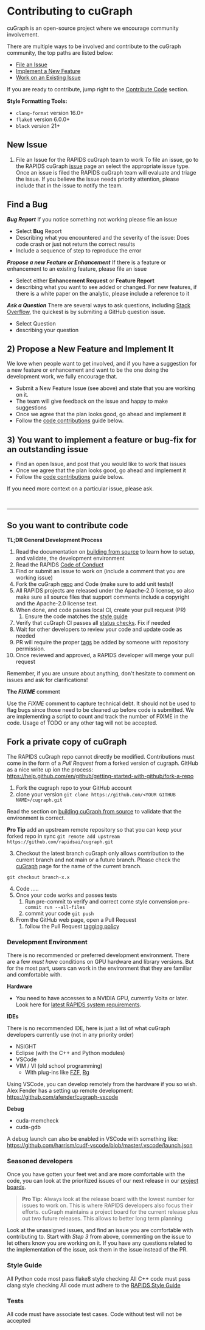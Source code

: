# Contributing to cuGraph
cuGraph is an open-source project where we encourage community involvement.

There are multiple ways to be involved and contribute to the cuGraph community, the top paths are listed below:

* [File an Issue](https://github.com/rapidsai/docs/issues/new)
* [Implement a New Feature](https://docs.rapids.ai/contributing/code/#your-first-issue)
* [Work on an Existing Issue](#F)

If you are ready to contribute, jump right to the [Contribute Code](https://docs.rapids.ai/contributing/issues/) section.


__Style Formatting Tools:__
* `clang-format`  version 16.0+
* `flake8`        version 6.0.0+
* `black`         version 21+




## New Issue
1) File an Issue for the RAPIDS cuGraph team to work  <a name="issue"></a>
To file an issue, go to the RAPIDS cuGraph [issue](https://github.com/rapidsai/cugraph/issues/new/choose) page an select the appropriate issue type.  Once an issue is filed the RAPIDS cuGraph team will evaluate and triage the issue.  If you believe the issue needs priority attention, please include that in the issue to notify the team.


## Find a Bug
***Bug Report***</pr>
If you notice something not working please file an issue
-	Select **Bug** Report
-	Describing what you encountered and the severity of the issue:  Does code crash or just not return the correct results
-	Include a sequence of step to reproduce the error

***Propose a new Feature or Enhancement***
If there is a feature or enhancement to an existing feature, please file an issue

-	Select either **Enhancement Request** or **Feature Report**
-	describing what you want to see added or changed.  For new features, if there is a white paper on the analytic, please include a reference to it

***Ask a Question***
There are several ways to ask questions, including [Stack Overflow]( https://stackoverflow.com/), the quickest is by submiting a GitHub question issue.

-	Select Question
-	describing your question



## 2) Propose a New Feature and Implement It <a name="implement"></a>

We love when people want to get involved, and if you have a suggestion for a new feature or enhancement and want to be the one doing the development work, we fully encourage that.

- Submit a New Feature Issue (see above) and state that you are working on it.
- The team will give feedback on the issue and happy to make suggestions
- Once we agree that the plan looks good, go ahead and implement it
- Follow the [code contributions](#so-you-want-to-contribute-code) guide below.


## 3) You want to implement a feature or bug-fix for an outstanding issue <a name="bugfix"></a>
- Find an open Issue, and post that you would like to work that issues
- Once we agree that the plan looks good, go ahead and implement it
- Follow the [code contributions](#so-you-want-to-contribute-code) guide below.

If you need more context on a particular issue, please ask.

<br>

----


## So you want to contribute code

**TL;DR General Development Process**
1. Read the documentation on [building from source](https://docs.rapids.ai/api/cugraph/nightly/installation/source_build/) to learn how to setup, and validate, the development environment
2. Read the RAPIDS [Code of Conduct](https://docs.rapids.ai/resources/conduct/)
3. Find or submit an issue to work on (include a comment that you are working issue)
4. Fork the cuGraph [repo](#fork) and Code (make sure to add unit tests)!
5. All RAPIDS projects are released under the Apache-2.0 license, so also make sure all source files that support comments include a copyright and the Apache-2.0 license text.
6. When done, and code passes local CI, create your pull request (PR)
   1. Ensure the code matches the [style guide](https://docs.rapids.ai/resources/style/)
7. Verify that cuGraph CI passes all [status checks](https://help.github.com/articles/about-status-checks/). Fix if needed
8. Wait for other developers to review your code and update code as needed
9. PR will require the proper [tags](https://docs.rapids.ai/resources/label-checker/) be added by someone with repository permission.
10. Once reviewed and approved, a RAPIDS developer will merge your pull request

Remember, if you are unsure about anything, don't hesitate to comment on issues
and ask for clarifications!

**The _FIXME_** comment<pr>

Use the _FIXME_ comment to capture technical debt.  It should not be used to flag bugs since those need to be cleaned up before code is submitted.
We are implementing a script to count and track the number of FIXME in the code.  Usage of TODO or any other tag will not be accepted.



## Fork a private copy of cuGraph <a name="fork"></a>
The RAPIDS cuGraph repo cannot directly be modified.  Contributions must come in the form of a *Pull Request* from a forked version of cugraph.    GitHub as a nice write up ion the process:  https://help.github.com/en/github/getting-started-with-github/fork-a-repo

1. Fork the cugraph repo to your GitHub account
2. clone your version
```git clone https://github.com/<YOUR GITHUB NAME>/cugraph.git```


Read the section on [building cuGraph from source](https://docs.rapids.ai/api/cugraph/nightly/installation/source_build/) to validate that the environment is correct.

**Pro Tip** add an upstream remote repository so that you can keep your forked repo in sync
```git remote add upstream https://github.com/rapidsai/cugraph.git```

3. Checkout the latest branch
cuGraph only allows contribution to the current branch and not main or a future branch.  Please check the [cuGraph](https://github.com/rapidsai/cugraph) page for the name of the current branch.

```git checkout branch-x.x```

4. Code .....
5. Once your code works and passes tests
   1. Run pre-commit to verify and correct come style convension ```pre-commit run --all-files```
   1. commit your code
    ```git push```
6. From the GitHub web page, open a Pull Request
   1. follow the Pull Request [tagging policy](./PRTAGS.md)

### Development Environment

There is no recommended or preferred development environment.  There are a few *must have* conditions on GPU hardware and library versions.  But for the most part, users can work in the environment that they are familiar and comfortable with.

**Hardware**

* You need to have accesses to a NVIDIA GPU, currently Volta or later. Look here for [latest RAPIDS system requirements](https://docs.rapids.ai/install/).


**IDEs**

There is no recommended IDE, here is just a list of what cuGraph developers currently use (not in any priority order)

* NSIGHT
* Eclipse (with the C++ and Python modules)
* VSCode
* VIM / VI (old school programming)
  * With plug-ins like [FZF](https://github.com/junegunn/fzf), [Rg](https://github.com/BurntSushi/ripgrep)


Using VSCode, you can develop remotely from the hardware if you so wish.  Alex Fender has a setting up remote development:  https://github.com/afender/cugraph-vscode


**Debug**

* cuda-memcheck
* cuda-gdb


A debug launch can also be enabled in VSCode with something like:  https://github.com/harrism/cudf-vscode/blob/master/.vscode/launch.json


### Seasoned developers

Once you have gotten your feet wet and are more comfortable with the code, you
can look at the prioritized issues of our next release in our [project boards](https://github.com/rapidsai/cugraph/projects).

> **Pro Tip:** Always look at the release board with the lowest number for
issues to work on. This is where RAPIDS developers also focus their efforts.  cuGraph maintains a project board for the current release plus out two future releases.  This allows to better long term planning

Look at the unassigned issues, and find an issue you are comfortable with
contributing to. Start with _Step 3_ from above, commenting on the issue to let
others know you are working on it. If you have any questions related to the
implementation of the issue, ask them in the issue instead of the PR.


### Style Guide
All Python code most pass flake8 style checking
All C++ code must pass clang style checking
All code must adhere to the [RAPIDS Style Guide](https://docs.rapids.ai/resources/style/)

### Tests
All code must have associate test cases.  Code without test will not be accepted
